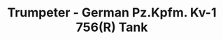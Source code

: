 ---
layout: product
title: "Trumpeter - German Pz.Kpfm. Kv-1 756(R) Tank"
price: "TBA" 
desc: "N/A"
img_path: "/assets/img/TRU00366.jpg"
brand: "N/A"
available: false
special_offer: false
new: false
soon: false
cat: "010000"
subcat: "013400"
subsubcat: "0N/A"
sifra: "TRU00366"
---